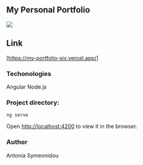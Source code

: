 ## My Personal Portfolio

<img src="https://docs.google.com/drawings/d/e/2PACX-1vT6bqcP1FD6bcaLDDBhna8QRqjayYvg8xuz5oaKmUyqwSshaTIW0mHNJEgzX5DpsdR_a8s7dyksTMlp/pub?w=600&amp;h=600">

## Link

[https://my-portfolio-six.vercel.app/]

### Techonologies

Angular
Node.js

### Project directory:

`ng serve`

Open [http://localhost:4200](http://localhost:4200) to view it in the browser.

### Author

Antonia Symeonidou
